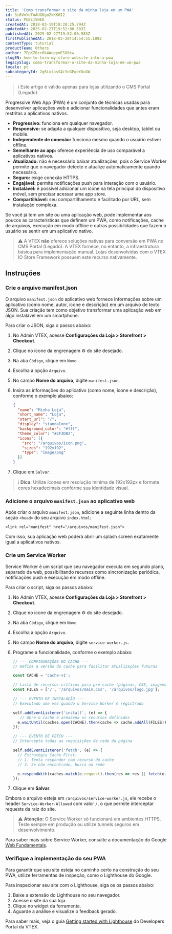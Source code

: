 ```yaml
---
title: 'Como transformar o site da minha loja em um PWA'
id: 3i8VmYeToAUGKgo2kKK6I2
status: PUBLISHED
createdAt: 2018-03-19T18:20:25.794Z
updatedAt: 2025-02-27T19:52:00.583Z
publishedAt: 2025-02-27T19:52:00.583Z
firstPublishedAt: 2018-03-20T14:54:55.189Z
contentType: tutorial
productTeam: Others
author: 7FpKZ0rc6k4WqeymES80cw
slugEN: how-to-turn-my-store-website-into-a-pwa
legacySlug: como-transformar-o-site-da-minha-loja-em-um-pwa
locale: pt
subcategoryId: 2g6LxtasS4iSeGEqeYUuGW
---
```


> ℹ️ Este artigo é válido apenas para lojas utilizando o CMS Portal (Legado).

Progressive Web App (PWA) é um conjunto de técnicas usadas para desenvolver aplicações web e adicionar funcionalidades que antes eram restritas a aplicativos nativos.

- **Progressivo:** funciona em qualquer navegador.
- **Responsivo:** se adapta a qualquer dispositivo, seja desktop, tablet ou mobile.
- **Independente de conexão:** funciona mesmo quando o usuário estiver offline.
- **Semelhante ao app:** oferece experiência de uso comparável a aplicativos nativos.
- **Atualizado:** não é necessário baixar atualizações, pois o Service Worker permite que o navegador detecte e atualize automaticamente quando necessário.
- **Seguro:** exige conexão HTTPS.
- **Engajável:** permite notificações push para interação com o usuário.
- **Instalável:** é possível adicionar um ícone na tela principal do dispositivo móvel, sem precisar acessar uma app store.
- **Compartilhável:** seu compartilhamento é facilitado por URL, sem instalação complexa.

Se você já tem um site ou uma aplicação web, pode implementar aos poucos as características que definem um PWA, como notificações, cache de arquivos, execução em modo offline e outras possibilidades que fazem o usuário se sentir em um aplicativo nativo.

> ⚠️ A VTEX **não** oferece soluções nativas para conversão em PWA no CMS Portal (Legado). A VTEX fornece, no entanto, a infraestrutura básica para implementação manual. Lojas desenvolvidas com o VTEX IO Store Framework possuem este recurso nativamente.

## Instruções

### Crie o arquivo manifest.json

O arquivo `manifest.json` do aplicativo web fornece informações sobre um aplicativo (como nome, autor, ícone e descrição) em um arquivo de texto JSON. Sua criação tem como objetivo transformar uma aplicação web em algo instalável em um smartphone.

Para criar o JSON, siga o passos abaixo:

1. No Admin VTEX, acesse **Configurações da Loja > Storefront > Checkout**.
2. Clique no ícone da engrenagem ⚙️ do site desejado.
3. Na aba `Código`, clique em `Novo`.
4. Escolha a opção `Arquivo`.
5. No campo **Nome do arquivo**, digite `manifest.json`.
6. Insira as informações do aplicativo (como nome, ícone e descrição), conforme o exemplo abaixo:

    ```json
    {
      "name": "Minha Loja",
      "short_name": "Loja",
      "start_url": "/",
      "display": "standalone",
      "background_color": "#fff",
      "theme_color": "#2F3DB2",
      "icons": [{
        "src": "/arquivos/icon.png",
        "sizes": "192x192",
        "type": "image/png"
      }]
    }
    ```

7. Clique em `Salvar`.

> ℹ️ **Dica:** Utilize ícones em resolução mínima de 192x192px e formate cores hexadecimais conforme sua identidade visual.

### Adicione o arquivo `manifest.json` ao aplicativo web

Após criar o arquivo `manifest.json`, adicione a seguinte linha dentro da seção `<head>` do seu arquivo `index.html`:

```
<link rel="manifest" href="/arquivos/manifest.json">
```

Com isso, sua aplicação web poderá abrir um splash screen exatamente igual a aplicativos nativos.

### Crie um Service Worker

Service Worker é um script que seu navegador executa em segundo plano, separado da web, possibilitando recursos como sincronização periódica, notificações push e execução em modo offline.

Para criar o script, siga os passos abaixo:

1. No Admin VTEX, acesse **Configurações da Loja > Storefront > Checkout**.
2. Clique no ícone da engrenagem ⚙️ do site desejado.
3. Na aba `Código`, clique em `Novo`
4. Escolha a opção `Arquivo`.
5. No campo **Nome do arquivo**, digite `service-worker.js`.
6. Programe a funcionalidade, conforme o exemplo abaixo:

    ```js
    // --- CONFIGURAÇÕES DO CACHE ---
    // Define a versão do cache para facilitar atualizações futuras

    const CACHE = 'cache-v1';

    // Lista de recursos críticos para pré-cache (páginas, CSS, imagens)
    const FILES = ['/', '/arquivos/main.css', '/arquivos/logo.jpg'];

    // --- EVENTO DE INSTALAÇÃO ---
    // Executado uma vez quando o Service Worker é registrado

    self.addEventListener('install', (e) => {
       // Abre o cache e armazena os recursos definidos
      e.waitUntil(caches.open(CACHE).then(cache => cache.addAll(FILES)));
    });

    // --- EVENTO DE FETCH ---
    // Intercepta todas as requisições de rede da página

    self.addEventListener('fetch', (e) => {
      // Estratégia Cache First:
      // 1. Tenta responder com recurso do cache
      // 2. Se não encontrado, busca na rede

      e.respondWith(caches.match(e.request).then(res => res || fetch(e.request)));
    });
    ```

7. Clique em **Salvar**.

Embora o arquivo esteja em `/arquivos/service-worker.js`, ele recebe o header `Service-Worker-Allowed` com valor `/`, o que permite interceptar requests da raiz do site.

> ⚠️ **Atenção:** O Service Worker só funcionará em ambientes HTTPS. Teste sempre em produção ou utilize tunnels seguros em desenvolvimento.

Para saber mais sobre Service Worker, consulte a documentação do Google [Web Fundamentals](https://developers.google.com/web/fundamentals/primers/service-workers/).

### Verifique a implementação do seu PWA

Para garantir que seu site esteja no caminho certo na construção do seu PWA, utilize ferramentas de inspeção, como o Lighthouse do Google.

Para inspecionar seu site com o Lighthouse, siga os os passos abaixo:

1. Baixe a extensão do Lighthouse no seu navegador.
2. Acesse o site da sua loja.
3. Clique no widget da ferramenta.
4. Aguarde a análise e visualize o feedback gerado.

Para saber mais, veja o guia [Getting started with Lighthouse](https://developers.vtex.com/docs/guides/storefront-getting-started-with-lighthouse) do Developers Portal da VTEX.
